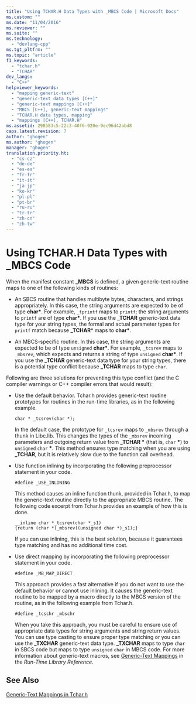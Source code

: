 ```yaml
---
title: "Using TCHAR.H Data Types with _MBCS Code | Microsoft Docs"
ms.custom: ""
ms.date: "11/04/2016"
ms.reviewer: ""
ms.suite: ""
ms.technology: 
  - "devlang-cpp"
ms.tgt_pltfrm: ""
ms.topic: "article"
f1_keywords: 
  - "tchar.h"
  - "TCHAR"
dev_langs: 
  - "C++"
helpviewer_keywords: 
  - "mapping generic-text"
  - "generic-text data types [C++]"
  - "generic-text mappings [C++]"
  - "MBCS [C++], generic-text mappings"
  - "TCHAR.H data types, mapping"
  - "mappings [C++], TCHAR.H"
ms.assetid: 298583c5-22c3-40f6-920e-9ec96d42abd8
caps.latest.revision: 7
author: "ghogen"
ms.author: "ghogen"
manager: "ghogen"
translation.priority.ht: 
  - "cs-cz"
  - "de-de"
  - "es-es"
  - "fr-fr"
  - "it-it"
  - "ja-jp"
  - "ko-kr"
  - "pl-pl"
  - "pt-br"
  - "ru-ru"
  - "tr-tr"
  - "zh-cn"
  - "zh-tw"
---
```

# Using TCHAR.H Data Types with _MBCS Code
When the manifest constant **_MBCS** is defined, a given generic-text routine maps to one of the following kinds of routines:  
  
-   An SBCS routine that handles multibyte bytes, characters, and strings appropriately. In this case, the string arguments are expected to be of type **char\***. For example, `_tprintf` maps to `printf`; the string arguments to `printf` are of type **char\***. If you use the **_TCHAR** generic-text data type for your string types, the formal and actual parameter types for `printf` match because **_TCHAR**\* maps to **char\***.  
  
-   An MBCS-specific routine. In this case, the string arguments are expected to be of type `unsigned` **char\***. For example, `_tcsrev` maps to `_mbsrev`, which expects and returns a string of type `unsigned` **char\***. If you use the **_TCHAR** generic-text data type for your string types, there is a potential type conflict because **_TCHAR** maps to type `char`.  
  
 Following are three solutions for preventing this type conflict (and the C compiler warnings or C++ compiler errors that would result):  
  
-   Use the default behavior. Tchar.h provides generic-text routine prototypes for routines in the run-time libraries, as in the following example.  
  
    ```  
    char * _tcsrev(char *);  
    ```  
  
     In the default case, the prototype for `_tcsrev` maps to `_mbsrev` through a thunk in Libc.lib. This changes the types of the `_mbsrev` incoming parameters and outgoing return value from **_TCHAR \*** (that is, `char` **\***) to `unsigned` `char` **\***. This method ensures type matching when you are using **_TCHAR**, but it is relatively slow due to the function call overhead.  
  
-   Use function inlining by incorporating the following preprocessor statement in your code.  
  
    ```  
    #define _USE_INLINING  
    ```  
  
     This method causes an inline function thunk, provided in Tchar.h, to map the generic-text routine directly to the appropriate MBCS routine. The following code excerpt from Tchar.h provides an example of how this is done.  
  
    ```  
    __inline char *_tcsrev(char *_s1)  
    {return (char *)_mbsrev((unsigned char *)_s1);}  
    ```  
  
     If you can use inlining, this is the best solution, because it guarantees type matching and has no additional time cost.  
  
-   Use direct mapping by incorporating the following preprocessor statement in your code.  
  
    ```  
    #define _MB_MAP_DIRECT  
    ```  
  
     This approach provides a fast alternative if you do not want to use the default behavior or cannot use inlining. It causes the generic-text routine to be mapped by a macro directly to the MBCS version of the routine, as in the following example from Tchar.h.  
  
    ```  
    #define _tcschr _mbschr  
    ```  
  
     When you take this approach, you must be careful to ensure use of appropriate data types for string arguments and string return values. You can use type casting to ensure proper type matching or you can use the **_TXCHAR** generic-text data type. **_TXCHAR** maps to type `char` in SBCS code but maps to type `unsigned` `char` in MBCS code. For more information about generic-text macros, see [Generic-Text Mappings](../c-runtime-library/generic-text-mappings.md) in the *Run-Time Library Reference*.  
  
## See Also  
 [Generic-Text Mappings in Tchar.h](../text/generic-text-mappings-in-tchar-h.md)